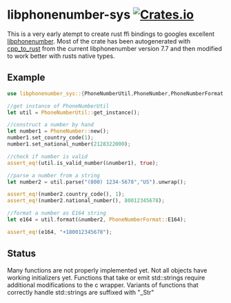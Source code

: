 # libphonenumber-sys [![Crates.io](https://img.shields.io/crates/v/libphonenumber-sys.svg)](https://crates.io/crates/libphonenumber-sys) #

This is a very early atempt to create rust ffi bindings to googles excellent <a href="https://github.com/googlei18n/libphonenumber/">libphonenumber</a>. Most of the crate has been autogenerated with <a href="https://github.com/rust-qt/cpp_to_rust">cpp_to_rust</a> from the current libphonenumber version 7.7 and then modified to work better with rusts native types.

## Example ##
```rust
use libphonenumber_sys::{PhoneNumberUtil,PhoneNumber,PhoneNumberFormat,PhoneNumberUtilError};

//get instance of PhoneNumberUtil
let util = PhoneNumberUtil::get_instance();

//construct a number by hand
let number1 = PhoneNumber::new();
number1.set_country_code(1);
number1.set_national_number(2128322000);

//check if number is valid
assert_eq!(util.is_valid_number(&number1), true);

//parse a number from a string
let number2 = util.parse("(800) 1234-5678","US").unwrap();

assert_eq!(number2.country_code(), 1);
assert_eq!(number2.national_number(), 80012345678);

//format a number as E164 string
let e164 = util.format(&number2, PhoneNumberFormat::E164);

assert_eq!(e164, "+180012345678");
```

## Status ##
Many functions are not properly implemented yet. Not all objects have working initializers yet. Functions that take or emit std::strings require additional modifications to the c wrapper. Variants of functions that correctly handle std::strings are suffixed with "_Str"

